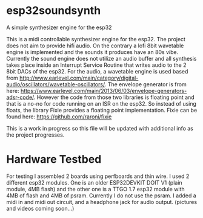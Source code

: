 esp32soundsynth
===============

A simple synthesizer engine for the esp32

This is a midi controllable synthesizer engine for the esp32. The project does not aim to provide hifi audio. On the contrary a lofi 8bit wavetable engine is implemented and the sounds it produces have an 80s vibe. Currently the sound engine does not utilize an audio buffer and all synthesis takes place inside an Interrupt Service Routine that writes audio to the 2 8bit DACs of the esp32. For the audio, a wavetable engine is used based from http://www.earlevel.com/main/category/digital-audio/oscillators/wavetable-oscillators/. The envelope generator is from here: https://www.earlevel.com/main/2013/06/03/envelope-generators-adsr-code/. However the code from those two libraries is floating point and that is a no-no for code running on an ISR on the esp32. So instead of using floats, the library Fixie provides a floating point implementation. Fixie can be found here: https://github.com/raroni/fixie

This is a work in progress so this file will be updated with additional info as the project progresses.

Hardware Testbed
================
For testing I assembled 2 boards using perfboards and thin wire. I used 2 different esp32 modules. One is an older ESP32DEVKIT DOIT V1 (plain module, 4MB flash) and the other one is a TTGO 1.7 esp32 module with 4MB of flash and 4MB of psram. Currently I do not use the psram. I added a midi in and midi out circuit, and a headphone jack for audio output. (pictures and videos coming soon...)


